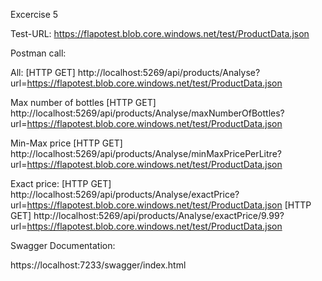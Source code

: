 Excercise 5

Test-URL: https://flapotest.blob.core.windows.net/test/ProductData.json

Postman call: 

All:
[HTTP GET] http://localhost:5269/api/products/Analyse?url=https://flapotest.blob.core.windows.net/test/ProductData.json

Max number of bottles
[HTTP GET] http://localhost:5269/api/products/Analyse/maxNumberOfBottles?url=https://flapotest.blob.core.windows.net/test/ProductData.json

Min-Max price
[HTTP GET] http://localhost:5269/api/products/Analyse/minMaxPricePerLitre?url=https://flapotest.blob.core.windows.net/test/ProductData.json

Exact price:
[HTTP GET] http://localhost:5269/api/products/Analyse/exactPrice?url=https://flapotest.blob.core.windows.net/test/ProductData.json
[HTTP GET] http://localhost:5269/api/products/Analyse/exactPrice/9.99?url=https://flapotest.blob.core.windows.net/test/ProductData.json

Swagger Documentation:

https://localhost:7233/swagger/index.html
